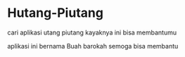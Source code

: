 # Hutang-Piutang
cari aplikasi utang piutang kayaknya ini bisa membantumu

aplikasi ini bernama Buah barokah semoga bisa membantu
